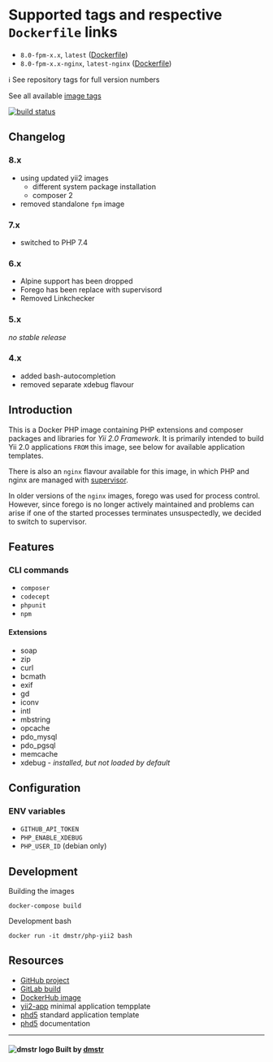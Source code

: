 Supported tags and respective `Dockerfile` links
================================================

- `8.0-fpm-x.x`, `latest` ([Dockerfile](php/Dockerfile-fpm))
- `8.0-fpm-x.x-nginx`, `latest-nginx` ([Dockerfile](nginx/Dockerfile-fpm-nginx))

:information_source: See repository tags for full version numbers

See all available [image tags](https://hub.docker.com/r/dmstr/php-yii2/tags/)

[![build status](https://git.hrzg.de/dmstr/docker-php-yii2/badges/master/build.svg)](https://git.hrzg.de/dmstr/docker-php-yii2/commits/master)


Changelog
---------

### 8.x

- using updated yii2 images
  - different system package installation
  - composer 2
- removed standalone `fpm` image

### 7.x

- switched to PHP 7.4

### 6.x

- Alpine support has been dropped
- Forego has been replace with supervisord
- Removed Linkchecker

### 5.x

*no stable release*

### 4.x

- added bash-autocompletion
- removed separate xdebug flavour


Introduction
------------

This is a Docker PHP image containing PHP extensions and composer packages and libraries for *Yii 2.0 Framework*. 
It is primarily intended to build Yii 2.0 applications `FROM` this image, see below for available application templates.

There is also an `nginx` flavour available for this image, in which PHP and nginx are managed with [supervisor](http://supervisord.org/).

In older versions of the `nginx` images, forego was used for process control. 
However, since forego is no longer actively maintained and problems can arise if one of the started processes terminates unsuspectedly, 
we decided to switch to supervisor.


Features
--------

### CLI commands

 - `composer`
 - `codecept`
 - `phpunit`
 - `npm`

#### Extensions

 - soap
 - zip
 - curl
 - bcmath
 - exif
 - gd
 - iconv
 - intl
 - mbstring
 - opcache
 - pdo_mysql
 - pdo_pgsql
 - memcache
 - xdebug - *installed, but not loaded by default*


Configuration
-------------

### ENV variables

 - `GITHUB_API_TOKEN`
 - `PHP_ENABLE_XDEBUG`
 - `PHP_USER_ID` (debian only)


Development
-----------

Building the images

    docker-compose build

Development bash    

    docker run -it dmstr/php-yii2 bash


Resources
---------  

- [GitHub project](https://github.com/dmstr/docker-php-yii2)
- [GitLab build](https://git.hrzg.de/dmstr/docker-php-yii2/builds)
- [DockerHub image](https://hub.docker.com/r/dmstr/php-yii2/)
- [yii2-app](https://github.com/dmstr/docker-yii2-app) minimal application tempplate
- [phd5](https://github.com/dmstr/phd5-app) standard application template
- [phd5](https://github.com/dmstr/docs-phd5) documentation

---

#### ![dmstr logo](http://t.phundament.com/dmstr-16-cropped.png) Built by [dmstr](http://diemeisterei.de)
